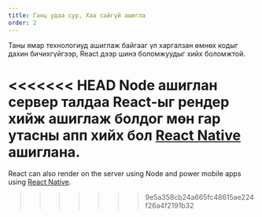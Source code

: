 ```yaml
---
title: Ганц удаа сур, Хаа сайгүй ашигла
order: 2
---
```


Таны ямар технологиуд ашиглаж байгааг үл харгалзан ѳмнѳх кодыг дахин бичихгүйгээр, React дээр шинэ боломжуудыг хийх боломжтой.

<<<<<<< HEAD
Node ашиглан сервер талдаа React-ыг рендер хийж ашиглаж болдог мѳн гар утасны апп хийх бол [React Native](https://facebook.github.io/react-native/) ашиглана.
=======
React can also render on the server using Node and power mobile apps using [React Native](https://reactnative.dev/).
>>>>>>> 9e5a358cb24a665fc48615ae224f26a4f2191b32
